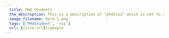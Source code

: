 ```yaml
---
  title: PHd Student1
  the_description: This is a description of "phdstu1" which is set to some generic name in the meantime
  image_filename: hero-1.png
  tags: ['PHdStudent', 'rss']
  url: {{site.url}}/people
---
```

